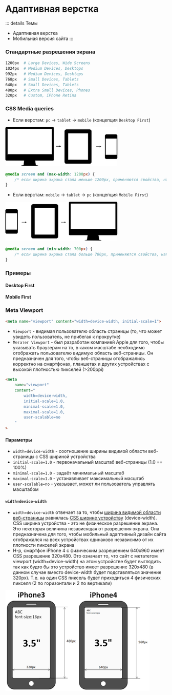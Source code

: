 # Адаптивная верстка

::: details Темы
- Адаптивная верстка
- Мобильная версия сайта
:::


<!-- xxxxxxxxxxxxxxxxxxxxxxxxxxxxxxxxxxxxxxxxxxxxxxxxxxxxxxx -->
### Стандартные разрешения экрана
<!-- xxxxxxxxxxxxxxxxxxxxxxxxxxxxxxxxxxxxxxxxxxxxxxxxxxxxxxx -->
```bash
1200px  # Large Devices, Wide Screens
1024px  # Medium Devices, Desktops
992px   # Medium Devices, Desktops
768px   # Small Devices, Tablets
640px   # Small Devices, Tablets
480px   # Extra Small Devices, Phones
320px   # Custom, iPhone Retina
```


<!-- xxxxxxxxxxxxxxxxxxxxxxxxxxxxxxxxxxxxxxxxxxxxxxxxxxxxxxx -->
### CSS Media queries
<!-- xxxxxxxxxxxxxxxxxxxxxxxxxxxxxxxxxxxxxxxxxxxxxxxxxxxxxxx -->
- Если верстам: `pc` -> `tablet` -> `mobile` (концепция `Desktop First`)

<img src="../@img/adaptive/desktop-first.png" width="350px">

```css
@media screen and (max-width: 1200px) {
    /* если ширина экрана стала меньше 1200px, применяются свойства, написанные здесь */
}
```

- Если верстам: `mobile` -> `tablet` -> `pc` (концепция `Mobile First`)

<img src="../@img/adaptive/mobile-first.png" width="350px">

```css
@media screen and (min-width: 700px) {
    /* если ширина экрана стала больше 700px, применяются свойства, написанные здесь */
}
```


<!-- xxxxxxxxxxxxxxxxxxxxxxxxxxxxxxxxxxxxxxxxxxxxxxxxxxxxxxx -->
### Примеры
<!-- xxxxxxxxxxxxxxxxxxxxxxxxxxxxxxxxxxxxxxxxxxxxxxxxxxxxxxx -->

<!------------------------------------------------------------->
#### Desktop First
<!------------------------------------------------------------->
<v-iframe
    height="370"
    src="https://codepen.io/it-school58/embed/qBRGEVJ?height=373&theme-id=default&default-tab=css,result"
/>

<!------------------------------------------------------------->
#### Mobile First
<!------------------------------------------------------------->
<v-iframe
    height="370"
    src="https://codepen.io/it-school58/embed/KKaLwem?height=265&theme-id=default&default-tab=css,result"
/>

<!------------------------------------------------------------->
### Meta Viewport
<!------------------------------------------------------------->
```html
<meta name="viewport" content="width=device-width, initial-scale=1">
```

- `Viewport` - видимая пользователю область страницы (то, что может увидеть пользователь, не прибегая к прокрутке)
- `Метатег Viewport` - был разработан компанией Apple для того, чтобы указывать браузерам на то, в каком масштабе необходимо отображать пользователю видимую область веб-страницы. Он предназначен для того, чтобы веб-страницы отображались корректно на смартфонах, планшетах и других устройствах с высокой плотностью пикселей (>200ppi)

```html
<meta
	name="viewport"
	content="
		width=device-width,
		initial-scale=1.0,
		minimal-scale=1.0,
		maximal-scale=1.0,
		user-scalable=no
	"
>
```

<!------------------------------------------------------------->
#### Параметры
<!------------------------------------------------------------->
- `width=device-width` - соотношение ширины видимой области веб-страницы с CSS шириной устройства
- `initial-scale=1.0` - первоначальный масштаб веб-страницы (1.0 == 100%)
- `minimal-scale=1.0` - задаёт минимальный масштаб
- `maximal-scale=1.0` - устанавливает максимальный масштаб
- `user-scalable=no` - указывает, может ли пользователь управлять масштабом

<!------------------------------------------------------------->
#### `width=device-width`
<!------------------------------------------------------------->
- `width=device-width` отвечает за то, чтобы <u>ширина видимой области веб-страницы</u> равнялась <u>CSS ширине устройству</u> (device-width). CSS ширина устройства - это не физическое разрешение экрана. Это некоторая величина независящая от разрешения экрана. Она предназначена для того, чтобы мобильный адаптивный дизайн сайта отображался на всех устройствах одинаково независимо от их плотности пикселей экрана
- Н-р, смартфон iPhone 4 с физическим разрешением 640x960 имеет CSS разрешение 320x480. Это означает то, что сайт с метатегом viewport (width=device-width) на этом устройстве будет выглядить так как будто бы это устройство имеет разрешение 320x480 (в данном случае вместо device-width будет подставляться значение 320px). Т.е. на один CSS пиксель будет приходиться 4 физических пикселя (2 по горизонтали и 2 по вертикали)

<img src="../@img/adaptive/physical-resolution.png" width="450px">

<!-- .............. START ......................... -->
<v-two>
<template v-slot:first>
<ul>
    <li><b>Apple iPhone 3</b></li>
    <li><u>Диагональ</u> 3.5"</li>
    <li><u>Плотность пикселей</u> 163ppi</li>
    <li><u>Физическое разрешение</u> 320x480</li>
    <li>Такое разрешение соответствует диагонали, если его сопоставить с разрешением мониторов настольных устройств (компьютеров)</li>
    <li>Т.е. на веб-странице этого смартфона, текст, выполненный размером 16px, будет также хорошо читаемым как на мониторе компьютера</li>
</ul>
</template>
<template v-slot:last>
<ul>
    <li><b>Apple iPhone 4</b></li>
    <li><u>Диагональ</u> 3.5"</li>
    <li><u>Плотность пикселей</u> 326ppi</li>
    <li><u>Физическое разрешение</u> 640x960</li>
    <li>Более высокое разрешение при тех же размерах экрана</li>
    <li>Это приведёт к тому, что тот же самый текст и остальные объекты веб-страницы будут выглядеть в нём при тех же условиях в 2 раза меньше</li>
    <li>Таким образом, текст будет реально выглядеть на 8px</li>
    <li>Чтобы сделать эту страницу пригодной для чтения, её представление необходимо увеличить в горизонтальном и вертикальном направлении в 2 раза (отмасштабировать)</li>
</ul>
</template>
</v-two>
<!-- ............... END .......................... -->
